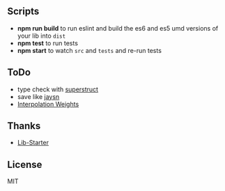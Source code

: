 ## Scripts
* **npm run build** to run eslint and build the es6 and es5 umd versions of your lib into `dist`
* **npm test** to run tests
* **npm start** to watch `src` and `tests` and re-run tests

## ToDo
* type check with [superstruct](https://github.com/ianstormtaylor/superstruct)
* save like [jaysn](https://github.com/lowsprofile/jaysn)
* [Interpolation Weights](https://github.com/jpt/font-scripts/blob/master/Glyphs/Family%20Weights%20Calculator.py#L167-L177)

## Thanks
* [Lib-Starter](https://github.com/w8r/rollup-buble-mocha-boilerplate)

## License
MIT
